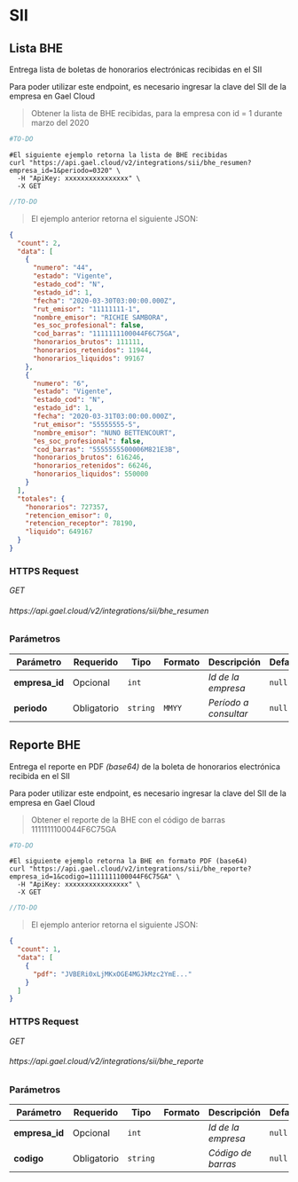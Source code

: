 # SII

## Lista BHE

Entrega lista de boletas de honorarios electrónicas recibidas en el SII

<aside class="notice">
    Para poder utilizar este endpoint, es necesario ingresar la clave del SII de la empresa en Gael Cloud
</aside>

> Obtener la lista de BHE recibidas, para la empresa con id = 1 durante marzo del 2020

```python
#TO-DO
```

```shell
#El siguiente ejemplo retorna la lista de BHE recibidas
curl "https://api.gael.cloud/v2/integrations/sii/bhe_resumen?empresa_id=1&periodo=0320" \
  -H "ApiKey: xxxxxxxxxxxxxxxx" \
  -X GET
```  

```javascript
//TO-DO
```

> El ejemplo anterior retorna el siguiente JSON:

```json
{
  "count": 2,
  "data": [
    {
      "numero": "44",
      "estado": "Vigente",
      "estado_cod": "N",
      "estado_id": 1,
      "fecha": "2020-03-30T03:00:00.000Z",
      "rut_emisor": "11111111-1",
      "nombre_emisor": "RICHIE SAMBORA",
      "es_soc_profesional": false,
      "cod_barras": "1111111100044F6C75GA",
      "honorarios_brutos": 111111,
      "honorarios_retenidos": 11944,
      "honorarios_liquidos": 99167
    },
    {
      "numero": "6",
      "estado": "Vigente",
      "estado_cod": "N",
      "estado_id": 1,
      "fecha": "2020-03-31T03:00:00.000Z",
      "rut_emisor": "55555555-5",
      "nombre_emisor": "NUNO BETTENCOURT",
      "es_soc_profesional": false,
      "cod_barras": "5555555500006M821E3B",
      "honorarios_brutos": 616246,
      "honorarios_retenidos": 66246,
      "honorarios_liquidos": 550000
    }
  ],
  "totales": {
    "honorarios": 727357,
    "retencion_emisor": 0,
    "retencion_receptor": 78190,
    "liquido": 649167
  }
}
```

### HTTPS Request

<aside class="api-endpoint">
    <div class="endpoint-data">
        <i class="label label-get">GET</i>
        <h6>https://api.gael.cloud/v2/integrations/sii/bhe_resumen</h6>
    </div>
</aside>

### Parámetros

Parámetro | Requerido | Tipo | Formato | Descripción | Default
--------- | ------- | ----------- | ----------- | ----------- | ----------- 
<b>empresa_id</b> | Opcional | `int` |  | *Id de la empresa* | `null`
<b>periodo</b> | Obligatorio | `string` | `MMYY` | *Período a consultar* | `null`

## Reporte BHE

Entrega el reporte en PDF *(base64)* de la boleta de honorarios electrónica recibida en el SII

<aside class="notice">
    Para poder utilizar este endpoint, es necesario ingresar la clave del SII de la empresa en Gael Cloud
</aside>

> Obtener el reporte de la BHE con el código de barras 1111111100044F6C75GA

```python
#TO-DO
```

```shell
#El siguiente ejemplo retorna la BHE en formato PDF (base64)
curl "https://api.gael.cloud/v2/integrations/sii/bhe_reporte?empresa_id=1&codigo=1111111100044F6C75GA" \
  -H "ApiKey: xxxxxxxxxxxxxxxx" \
  -X GET
```

```javascript
//TO-DO
```

> El ejemplo anterior retorna el siguiente JSON:

```json
{
  "count": 1,
  "data": [
    {
      "pdf": "JVBERi0xLjMKxOGE4MGJkMzc2YmE..."
    }
  ]
}
```

### HTTPS Request

<aside class="api-endpoint">
    <div class="endpoint-data">
        <i class="label label-get">GET</i>
        <h6>https://api.gael.cloud/v2/integrations/sii/bhe_reporte</h6>
    </div>
</aside>

### Parámetros

Parámetro | Requerido | Tipo | Formato | Descripción | Default
--------- | ------- | ----------- | ----------- | ----------- | ----------- 
<b>empresa_id</b> | Opcional | `int` |  | *Id de la empresa* | `null`
<b>codigo</b> | Obligatorio | `string` | | *Código de barras* | `null`
